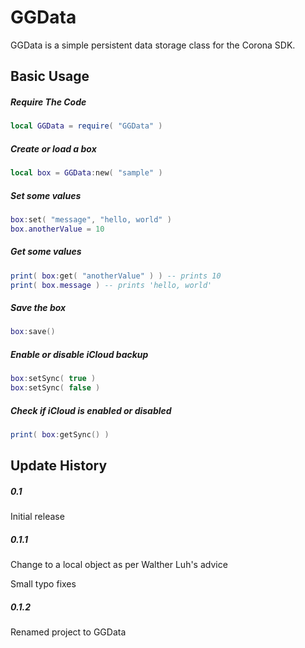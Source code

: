 GGData
============

GGData is a simple persistent data storage class for the Corona SDK.

Basic Usage
-------------------------

##### Require The Code
```lua
local GGData = require( "GGData" )
```
##### Create or load a box
```lua
local box = GGData:new( "sample" )
```

##### Set some values
```lua
box:set( "message", "hello, world" )
box.anotherValue = 10
```

##### Get some values
```lua
print( box:get( "anotherValue" ) ) -- prints 10
print( box.message ) -- prints 'hello, world'
```

##### Save the box
```lua
box:save()
```

##### Enable or disable iCloud backup
```lua
box:setSync( true )
box:setSync( false )
```

##### Check if iCloud is enabled or disabled
```lua
print( box:getSync() )
```

Update History
-------------------------

##### 0.1
Initial release

##### 0.1.1
Change to a local object as per Walther Luh's advice

Small typo fixes

##### 0.1.2
Renamed project to GGData